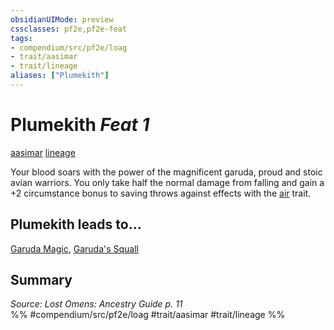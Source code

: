 ```yaml
---
obsidianUIMode: preview
cssclasses: pf2e,pf2e-feat
tags:
- compendium/src/pf2e/loag
- trait/aasimar
- trait/lineage
aliases: ["Plumekith"]
---
```

# Plumekith  *Feat 1*  
[aasimar](rules/traits/aasimar-apg.md "Aasimar Ancestry & Heritage Trait")  [lineage](rules/traits/lineage-apg.md "Lineage  Trait")  


Your blood soars with the power of the magnificent garuda, proud and stoic avian warriors. You only take half the normal damage from falling and gain a +2 circumstance bonus to saving throws against effects with the [air](rules/traits/air.md "Air Energy & Element Trait") trait.

## Plumekith leads to...

[Garuda Magic](compendium/feats/garuda-magic-loag.md), [Garuda's Squall](compendium/feats/garudas-squall-loag.md)

## Summary

*Source: Lost Omens: Ancestry Guide p. 11*  
%% #compendium/src/pf2e/loag #trait/aasimar #trait/lineage %%